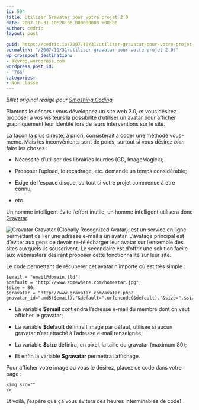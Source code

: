 ```yaml
---
id: 594
title: Utiliser Gravatar pour votre projet 2.0
date: 2007-10-31 10:20:06.000000000 +00:00
author: cedric
layout: post

guid: https://cedric.io/2007/10/31/utiliser-gravatar-pour-votre-projet-20.html
permalink: "/2007/10/31/utiliser-gravatar-pour-votre-projet-2-0/"
wp_crosspost_destination:
- akyrho.wordpress.com
wordpress_post_id:
- '766'
categories:
- Non classé
---
```

_Billet original rédigé pour [Smashing Coding](http://smashingcoding.com/2007/10/31/utiliser-gravatar-pour-votre-projet-20/)_

Plantons le décors : vous développez un site web 2.0, et vous désirez proposer à vos visiteurs la possibilité d’utiliser un avatar pour afficher graphiquement leur identité lors de leurs interventions sur le site.

La façon la plus directe, à priori, consisterait à coder une méthode vous-meme. Mais les inconvénients sont de poids, surtout si vous désirez _bien_ faire les choses :

  * Nécessité d’utiliser des librairies lourdes (GD, ImageMagick);

  * Proposer l’upload, le recadrage, etc. demande un temps considérable;

  * Exige de l’espace disque, surtout si votre projet commence à etre connu;

  * etc.

Un homme intelligent évite l’effort inutile, un homme intelligent utilisera donc [Gravatar](http://).

![Gravatar](/images/2007/10/gravatar.gif) Gravatar (Globally Recognized Avatar), est un service en ligne permettant de lier une adresse e-mail à un avatar. L’avatage principal est d’éviter aux gens de devoir re-télécharger leur avatar sur l’ensemble des sites auxquels ils souscrivent. Le secondaire est d’offrir une solution facile aux webmasters désirant proposer cette fonctionnalité sur leur site.

Le code permettant de récuperer cet avatar n’importe où est très simple :

<div class="highlighter-rouge">
  <div class="highlight">
    <pre class="highlight"><code>$email = "email@domain.tld";
$default = "http://www.somewhere.com/homestar.jpg";
$size = 80;
$gravatar = "http://www.gravatar.com/avatar.php?gravatar_id=".md5($email)."&default=".urlencode($default)."&size=".$size;
</code></pre>
  </div>
</div>

  * La variable **$email** contiendra l’adresse e-mail du membre dont on veut afficher le gravatar;

  * La variable **$default** définira l’image par défaut, utilisée si aucun gravatar n’est attaché à l’adresse e-mail renseignée;

  * La variable **$size** définira, en pixel, la taille du gravatar (maximum 80);

  * Et enfin la variable **$gravatar** permettra l’affichage.

Pour afficher votre image ou vous le désirez, placez ce code dans votre page :

<code class="highlighter-rouge">&lt;img src="<?php echo $gravatar ?>" /></code>

Et voilà, j’espère que ça vous évitera des heures interminables de code!